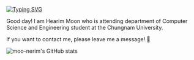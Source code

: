 [![Typing SVG](https://readme-typing-svg.herokuapp.com?font=JetBrains+Mono&color=%23FF00B5&size=40&center=true&vCenter=true&lines=Hi+there%F0%9F%91%8B;I'm+HEARIM!%F0%9F%91%A9%F0%9F%8F%BB%E2%80%8D%F0%9F%92%BB;Blog+%3A+https%3A%2F%2Fmoo-nerim.tistory.com)](https://git.io/typing-svg)

Good day! I am Hearim Moon who is attending department of Computer Science and Engineering student at the Chungnam University. 

If you want to contact me, please leave me a message! 📩 

![moo-nerim's GitHub stats](https://github-readme-stats.vercel.app/api?username=moo-nerim&show_icons=true&theme=gruvbox)
<!--
**moo-nerim/moo-nerim** is a ✨ _special_ ✨ repository because its `README.md` (this file) appears on your GitHub profile.

Here are some ideas to get you started:

- 🔭 I’m currently working on ...
- 🌱 I’m currently learning ...
- 👯 I’m looking to collaborate on ...
- 🤔 I’m looking for help with ...
- 💬 Ask me about ...
- 📫 How to reach me: ...
- 😄 Pronouns: ...
- ⚡ Fun fact: ...
-->
